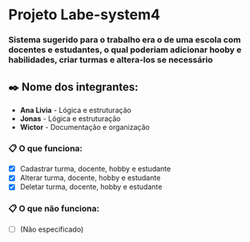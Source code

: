 # Projeto Labe-system4
### Sistema sugerido para o trabalho era o de uma escola com docentes e estudantes, o qual poderiam adicionar hooby e habilidades, criar turmas e altera-los se necessário

## ✒️ Nome dos integrantes: 
- **Ana Livia** - Lógica e estruturação
- **Jonas** - Lógica e estruturação
- **Wictor** - Documentação e organização

### 📋 O que funciona:
 - [x]  Cadastrar turma, docente, hobby e estudante
 - [x]  Alterar turma, docente, hobby e estudante
 - [x]  Deletar turma, docente, hobby e estudante

### 📋 O que não funciona: 
- [ ]  (Não especificado)
